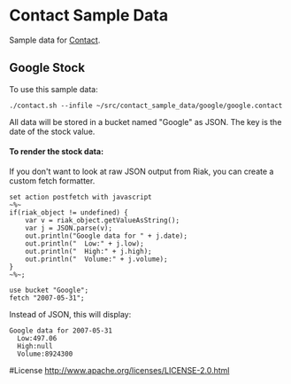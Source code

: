 Contact Sample Data
===================

Sample data for [Contact](https://github.com/metadave/contact).

## Google Stock

To use this sample data:

	./contact.sh --infile ~/src/contact_sample_data/google/google.contact
	
	
All data will be stored in a bucket named "Google" as JSON. The key is the date of the stock value.

#### To render the stock data:

If you don't want to look at raw JSON output from Riak, you can create a custom fetch formatter.


```
set action postfetch with javascript 
~%~
if(riak_object != undefined) { 
    var v = riak_object.getValueAsString(); 
    var j = JSON.parse(v);
    out.println("Google data for " + j.date);
    out.println("  Low:" + j.low);
    out.println("  High:" + j.high);
    out.println("  Volume:" + j.volume);
}
~%~;

use bucket "Google";
fetch "2007-05-31";
```

Instead of JSON, this will display:

```
Google data for 2007-05-31
  Low:497.06
  High:null
  Volume:8924300
```


#License
http://www.apache.org/licenses/LICENSE-2.0.html

